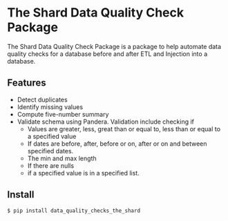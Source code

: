 # The Shard Data Quality Check Package

The Shard Data Quality Check Package is a package to help automate data quality checks for a database before and after ETL and Injection into a database.

## Features

* Detect duplicates
* Identify missing values
* Compute five-number summary
* Validate schema using Pandera. Validation include checking if
  * Values are greater, less, great than or equal to, less than or equal to a specified value
  * If dates are before, after, before or on, after or on and between specified dates.
  * The min and max length
  * If there are nulls
  * if a specified value is in a specified list.

## Install

```
$ pip install data_quality_checks_the_shard
```

